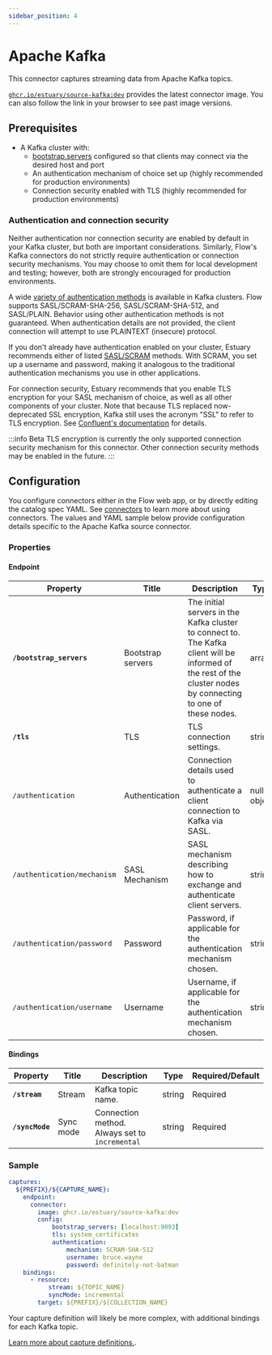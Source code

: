```yaml
---
sidebar_position: 4
---
```

# Apache Kafka

This connector captures streaming data from Apache Kafka topics.

[`ghcr.io/estuary/source-kafka:dev`](https://github.com/estuary/connectors/pkgs/container/source-kafka) provides the latest connector image. You can also follow the link in your browser to see past image versions.

## Prerequisites

* A Kafka cluster with:
  * [bootstrap.servers](https://kafka.apache.org/documentation/#producerconfigs_bootstrap.servers) configured so that clients may connect via the desired host and port
  * An authentication mechanism of choice set up (highly recommended for production environments)
  * Connection security enabled with TLS (highly recommended for production environments)

### Authentication and connection security

Neither authentication nor connection security are enabled by default in your Kafka cluster, but both are important considerations.
Similarly, Flow's Kafka connectors do not strictly require authentication or connection security mechanisms.
You may choose to omit them for local development and testing; however, both are strongly encouraged for production environments.

A wide [variety of authentication methods](https://kafka.apache.org/documentation/#security_overview) is available in Kafka clusters.
Flow supports SASL/SCRAM-SHA-256, SASL/SCRAM-SHA-512, and SASL/PLAIN. Behavior using other authentication methods is not guaranteed.
When authentication details are not provided, the client connection will attempt to use PLAINTEXT (insecure) protocol.

If you don't already have authentication enabled on your cluster, Estuary recommends either of listed [SASL/SCRAM](https://kafka.apache.org/documentation/#security_sasl_scram) methods.
With SCRAM, you set up a username and password, making it analogous to the traditional authentication mechanisms
you use in other applications.

For connection security, Estuary recommends that you enable TLS encryption for your SASL mechanism of choice,
as well as all other components of your cluster.
Note that because TLS replaced now-deprecated SSL encryption, Kafka still uses the acronym "SSL" to refer to TLS encryption.
See [Confluent's documentation](https://docs.confluent.io/platform/current/kafka/authentication_ssl.html) for details.

:::info Beta
TLS encryption is currently the only supported connection security mechanism for this connector.
Other connection security methods may be enabled in the future.
:::

## Configuration

You configure connectors either in the Flow web app, or by directly editing the catalog spec YAML.
See [connectors](../../../concepts/connectors.md#using-connectors) to learn more about using connectors. The values and YAML sample below provide configuration details specific to the Apache Kafka source connector.

### Properties

#### Endpoint

| Property | Title | Description | Type | Required/Default |
|---|---|---|---|---|
| **`/bootstrap_servers`** | Bootstrap servers | The initial servers in the Kafka cluster to connect to. The Kafka client will be informed of the rest of the cluster nodes by connecting to one of these nodes. | array | Required |
| **`/tls`**| TLS | TLS connection settings. | string | `"system_certificates"` |
| `/authentication`| Authentication | Connection details used to authenticate a client connection to Kafka via SASL. | null, object | |
| `/authentication/mechanism` | SASL Mechanism | SASL mechanism describing how to exchange and authenticate client servers. | string |  |
| `/authentication/password` | Password | Password, if applicable for the authentication mechanism chosen. | string | |
| `/authentication/username` | Username | Username, if applicable for the authentication mechanism chosen. | string | |

#### Bindings

| Property | Title | Description | Type | Required/Default |
|-------|------|------|---------| --------|
| **`/stream`** | Stream | Kafka topic name. | string | Required |
| **`/syncMode`** | Sync mode | Connection method. Always set to `incremental` | string | Required |

### Sample
```yaml
captures:
  ${PREFIX}/${CAPTURE_NAME}:
    endpoint:
      connector:
        image: ghcr.io/estuary/source-kafka:dev
        config:
            bootstrap_servers: [localhost:9093]
            tls: system_certificates
            authentication:
                mechanism: SCRAM-SHA-512
                username: bruce.wayne
                password: definitely-not-batman
    bindings:
      - resource:
           stream: ${TOPIC_NAME}
           syncMode: incremental
        target: ${PREFIX}/${COLLECTION_NAME}
```

Your capture definition will likely be more complex, with additional bindings for each Kafka topic.

[Learn more about capture definitions.](../../../concepts/captures.md#pull-captures).